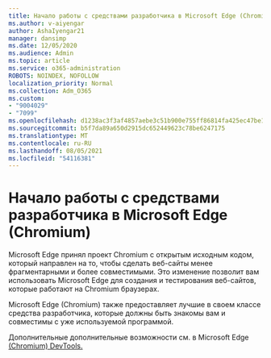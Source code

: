 ```yaml
---
title: Начало работы с средствами разработчика в Microsoft Edge (Chromium)
ms.author: v-aiyengar
author: AshaIyengar21
manager: dansimp
ms.date: 12/05/2020
ms.audience: Admin
ms.topic: article
ms.service: o365-administration
ROBOTS: NOINDEX, NOFOLLOW
localization_priority: Normal
ms.collection: Adm_O365
ms.custom:
- "9004029"
- "7099"
ms.openlocfilehash: d1238ac3f3af4857aebe3c51b900e755ff86814fa425ec47be1e83cd5f9faa20
ms.sourcegitcommit: b5f7da89a650d2915dc652449623c78be6247175
ms.translationtype: MT
ms.contentlocale: ru-RU
ms.lasthandoff: 08/05/2021
ms.locfileid: "54116381"
---
```

# <a name="get-started-with-the-developer-tools-in-microsoft-edge-chromium"></a>Начало работы с средствами разработчика в Microsoft Edge (Chromium)

Microsoft Edge принял проект Chromium с открытым исходным кодом, который направлен на то, чтобы сделать веб-сайты менее фрагментарными и более совместимыми. Это изменение позволит вам использовать Microsoft Edge для создания и тестирования веб-сайтов, которые работают на Chromium браузерах.

Microsoft Edge (Chromium) также предоставляет лучшие [](https://go.microsoft.com/fwlink/?linkid=2134941) в своем классе средства разработчика, которые должны быть знакомы вам и совместимы с уже используемой программой.

Дополнительные дополнительные возможности см. в Microsoft Edge [(Chromium) DevTools.](https://go.microsoft.com/fwlink/?linkid=2135020)
